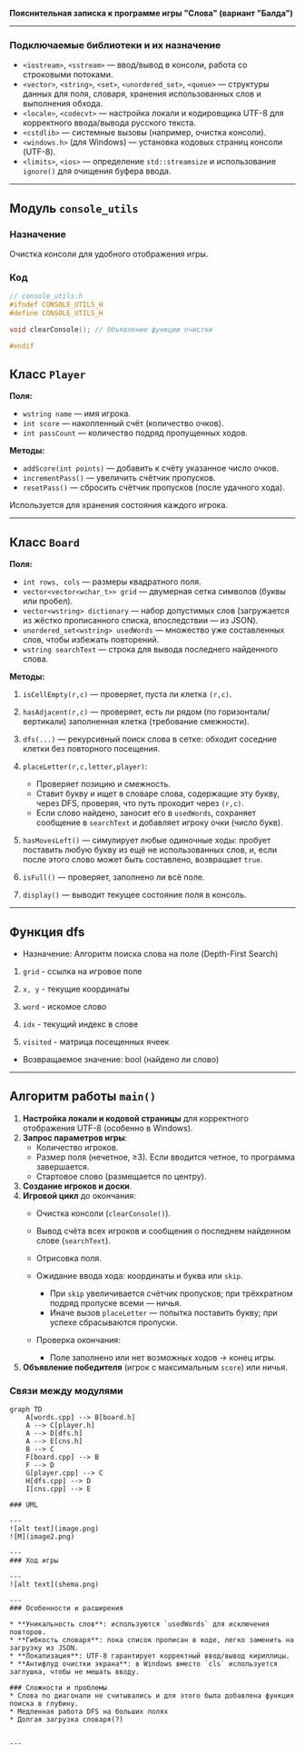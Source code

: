 **Пояснительная записка к программе игры "Слова" (вариант "Балда")**

---

### Подключаемые библиотеки и их назначение

* `<iostream>`, `<sstream>` — ввод/вывод в консоли, работа со строковыми потоками.
* `<vector>`, `<string>`, `<set>`, `<unordered_set>`, `<queue>` — структуры данных для поля, словаря, хранения использованных слов и выполнения обхода.
* `<locale>`, `<codecvt>` — настройка локали и кодировщика UTF-8 для корректного ввода/вывода русского текста.
* `<cstdlib>` — системные вызовы (например, очистка консоли).
* `<windows.h>` (для Windows) — установка кодовых страниц консоли (UTF-8).
* `<limits>`, `<ios>` — определение `std::streamsize` и использование `ignore()` для очищения буфера ввода.

---

## Модуль `console_utils`
### Назначение
Очистка консоли для удобного отображения игры.

### Код
```cpp
// console_utils.h
#ifndef CONSOLE_UTILS_H
#define CONSOLE_UTILS_H

void clearConsole(); // Объявление функции очистки

#endif
```

##  Класс `Player`

**Поля:**

* `wstring name` — имя игрока.
* `int score` — накопленный счёт (количество очков).
* `int passCount` — количество подряд пропущенных ходов.

**Методы:**

* `addScore(int points)` — добавить к счёту указанное число очков.
* `incrementPass()` — увеличить счётчик пропусков.
* `resetPass()` — сбросить счётчик пропусков (после удачного хода).

Используется для хранения состояния каждого игрока.

---

## Класс `Board`

**Поля:**

* `int rows, cols` — размеры квадратного поля.
* `vector<vector<wchar_t>> grid` — двумерная сетка символов (буквы или пробел).
* `vector<wstring> dictionary` — набор допустимых слов (загружается из жёстко прописанного списка, впоследствии — из JSON).
* `unordered_set<wstring> usedWords` — множество уже составленных слов, чтобы избежать повторений.
* `wstring searchText` — строка для вывода последнего найденного слова.

**Методы:**

1. `isCellEmpty(r,c)` — проверяет, пуста ли клетка `(r,c)`.
2. `hasAdjacent(r,c)` — проверяет, есть ли рядом (по горизонтали/вертикали) заполненная клетка (требование смежности).
3. `dfs(...)` — рекурсивный поиск слова в сетке: обходит соседние клетки без повторного посещения.
4. `placeLetter(r,c,letter,player)`:

   * Проверяет позицию и смежность.
   * Ставит букву и ищет в словаре слова, содержащие эту букву, через DFS, проверяя, что путь проходит через `(r,c)`.
   * Если слово найдено, заносит его в `usedWords`, сохраняет сообщение в `searchText` и добавляет игроку очки (число букв).
5. `hasMovesLeft()` — симулирует любые одиночные ходы: пробует поставить любую букву из ещё не использованных слов, и, если после этого слово может быть составлено, возвращает `true`.
6. `isFull()` — проверяет, заполнено ли всё поле.
7. `display()` — выводит текущее состояние поля в консоль.

---
## Функция dfs
* Назначение: Алгоритм поиска слова на поле (Depth-First Search)

1. `grid` - ссылка на игровое поле

2. `x, y` - текущие координаты

3. `word` - искомое слово

4. `idx` - текущий индекс в слове

5. `visited` - матрица посещенных ячеек

* Возвращаемое значение: bool (найдено ли слово)
---

## Алгоритм работы `main()`

1. **Настройка локали и кодовой страницы** для корректного отображения UTF-8 (особенно в Windows).
2. **Запрос параметров игры**:
   * Количество игроков.
   * Размер поля (нечетное, ≥3). Если вводится четное, то программа завершается.
   * Стартовое слово (размещается по центру).
3. **Создание игроков и доски**.
4. **Игровой цикл** до окончания:
   * Очистка консоли (`clearConsole()`).
   * Вывод счёта всех игроков и сообщения о последнем найденном слове (`searchText`).
   * Отрисовка поля.
   * Ожидание ввода хода: координаты и буква или `skip`.

     * При `skip` увеличивается счётчик пропусков; при трёхкратном подряд пропуске всеми — ничья.
     * Иначе вызов `placeLetter` — попытка поставить букву; при успехе сбрасываются пропуски.
   * Проверка окончания:

     * Поле заполнено или нет возможных ходов → конец игры.
5. **Объявление победителя** (игрок с максимальным `score`) или ничья.

   
### Связи между модулями

```mermaid
graph TD
    A[words.cpp] --> B[board.h]
    A --> C[player.h]
    A --> D[dfs.h]
    A --> E[cns.h]
    B --> C
    F[board.cpp] --> B
    F --> D
    G[player.cpp] --> C
    H[dfs.cpp] --> D
    I[cns.cpp] --> E

### UML

---
![alt text](image.png)
![М](image2.png)

---
### Ход игры

---
![alt text](shema.png)

---
### Особенности и расширения

* **Уникальность слов**: используются `usedWords` для исключения повторов.
* **Гибкость словаря**: пока список прописан в коде, легко заменить на загрузку из JSON.
* **Локализация**: UTF-8 гарантирует корректный ввод/вывод кириллицы.
* **Антифлуд очистки экрана**: в Windows вместо `cls` используется заглушка, чтобы не мешать вводу.

### Сложности и проблемы
* Слова по диагонали не считывались и для этого была добавлена функция поиска в глубину.
* Медленная работа DFS на больших полях
* Долгая загрузка словаря(?)


---



